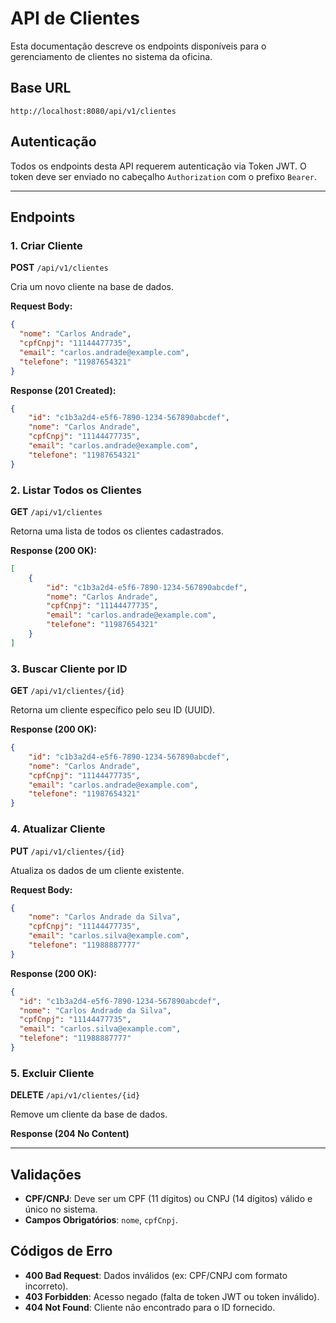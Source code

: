 # API de Clientes

Esta documentação descreve os endpoints disponíveis para o gerenciamento de clientes no sistema da oficina.

## Base URL
```
http://localhost:8080/api/v1/clientes
```

## Autenticação
Todos os endpoints desta API requerem autenticação via Token JWT. O token deve ser enviado no cabeçalho `Authorization` com o prefixo `Bearer`.

---

## Endpoints

### 1. Criar Cliente
**POST** `/api/v1/clientes`

Cria um novo cliente na base de dados.

**Request Body:**
```json
{
  "nome": "Carlos Andrade",
  "cpfCnpj": "11144477735",
  "email": "carlos.andrade@example.com",
  "telefone": "11987654321"
}
```

**Response (201 Created):**
```json
{
    "id": "c1b3a2d4-e5f6-7890-1234-567890abcdef",
    "nome": "Carlos Andrade",
    "cpfCnpj": "11144477735",
    "email": "carlos.andrade@example.com",
    "telefone": "11987654321"
}
```

### 2. Listar Todos os Clientes
**GET** `/api/v1/clientes`

Retorna uma lista de todos os clientes cadastrados.

**Response (200 OK):**
```json
[
    {
        "id": "c1b3a2d4-e5f6-7890-1234-567890abcdef",
        "nome": "Carlos Andrade",
        "cpfCnpj": "11144477735",
        "email": "carlos.andrade@example.com",
        "telefone": "11987654321"
    }
]
```

### 3. Buscar Cliente por ID
**GET** `/api/v1/clientes/{id}`

Retorna um cliente específico pelo seu ID (UUID).

**Response (200 OK):**
```json
{
    "id": "c1b3a2d4-e5f6-7890-1234-567890abcdef",
    "nome": "Carlos Andrade",
    "cpfCnpj": "11144477735",
    "email": "carlos.andrade@example.com",
    "telefone": "11987654321"
}
```

### 4. Atualizar Cliente
**PUT** `/api/v1/clientes/{id}`

Atualiza os dados de um cliente existente.

**Request Body:**
```json
{
    "nome": "Carlos Andrade da Silva",
    "cpfCnpj": "11144477735",
    "email": "carlos.silva@example.com",
    "telefone": "11988887777"
}
```

**Response (200 OK):**
```json
{
  "id": "c1b3a2d4-e5f6-7890-1234-567890abcdef",
  "nome": "Carlos Andrade da Silva",
  "cpfCnpj": "11144477735",
  "email": "carlos.silva@example.com",
  "telefone": "11988887777"
}
```

### 5. Excluir Cliente
**DELETE** `/api/v1/clientes/{id}`

Remove um cliente da base de dados.

**Response (204 No Content)**

---

## Validações

- **CPF/CNPJ**: Deve ser um CPF (11 dígitos) ou CNPJ (14 dígitos) válido e único no sistema.
- **Campos Obrigatórios**: `nome`, `cpfCnpj`.

## Códigos de Erro

- **400 Bad Request**: Dados inválidos (ex: CPF/CNPJ com formato incorreto).
- **403 Forbidden**: Acesso negado (falta de token JWT ou token inválido).
- **404 Not Found**: Cliente não encontrado para o ID fornecido.
